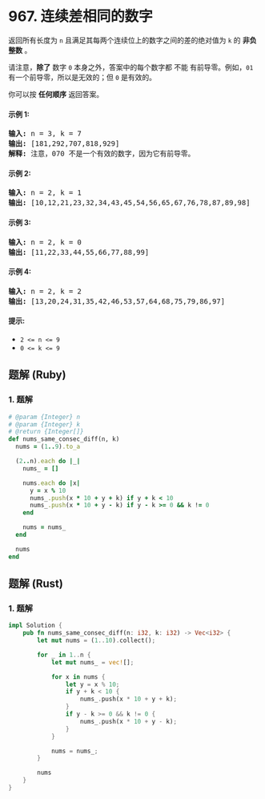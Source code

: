 # 967. 连续差相同的数字
返回所有长度为 `n` 且满足其每两个连续位上的数字之间的差的绝对值为 `k` 的 **非负整数** 。

请注意，**除了** 数字 `0` 本身之外，答案中的每个数字都 不能 有前导零。例如，`01` 有一个前导零，所以是无效的；但 `0` 是有效的。

你可以按 **任何顺序** 返回答案。

#### 示例 1:
<pre>
<strong>输入:</strong> n = 3, k = 7
<strong>输出:</strong> [181,292,707,818,929]
<strong>解释:</strong> 注意，070 不是一个有效的数字，因为它有前导零。
</pre>

#### 示例 2:
<pre>
<strong>输入:</strong> n = 2, k = 1
<strong>输出:</strong> [10,12,21,23,32,34,43,45,54,56,65,67,76,78,87,89,98]
</pre>

#### 示例 3:
<pre>
<strong>输入:</strong> n = 2, k = 0
<strong>输出:</strong> [11,22,33,44,55,66,77,88,99]
</pre>

#### 示例 4:
<pre>
<strong>输入:</strong> n = 2, k = 2
<strong>输出:</strong> [13,20,24,31,35,42,46,53,57,64,68,75,79,86,97]
</pre>

#### 提示:
* `2 <= n <= 9`
* `0 <= k <= 9`

## 题解 (Ruby)

### 1. 题解
```Ruby
# @param {Integer} n
# @param {Integer} k
# @return {Integer[]}
def nums_same_consec_diff(n, k)
  nums = (1..9).to_a

  (2..n).each do |_|
    nums_ = []

    nums.each do |x|
      y = x % 10
      nums_.push(x * 10 + y + k) if y + k < 10
      nums_.push(x * 10 + y - k) if y - k >= 0 && k != 0
    end

    nums = nums_
  end

  nums
end
```

## 题解 (Rust)

### 1. 题解
```Rust
impl Solution {
    pub fn nums_same_consec_diff(n: i32, k: i32) -> Vec<i32> {
        let mut nums = (1..10).collect();

        for _ in 1..n {
            let mut nums_ = vec![];

            for x in nums {
                let y = x % 10;
                if y + k < 10 {
                    nums_.push(x * 10 + y + k);
                }
                if y - k >= 0 && k != 0 {
                    nums_.push(x * 10 + y - k);
                }
            }

            nums = nums_;
        }

        nums
    }
}
```
